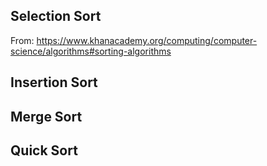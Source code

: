 ## Selection Sort

From: https://www.khanacademy.org/computing/computer-science/algorithms#sorting-algorithms

## Insertion Sort

## Merge Sort

## Quick Sort